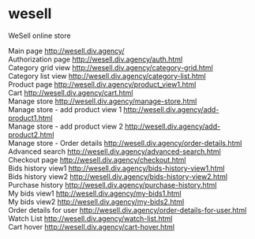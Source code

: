 # wesell
WeSell online store

Main page http://wesell.div.agency/<br>
Authorization page http://wesell.div.agency/auth.html <br>
Category grid view http://wesell.div.agency/category-grid.html <br>
Category list view http://wesell.div.agency/category-list.html <br>
Product page http://wesell.div.agency/product_view1.html <br>
Cart http://wesell.div.agency/cart.html <br>
Manage store http://wesell.div.agency/manage-store.html <br>
Manage store - add product view 1 http://wesell.div.agency/add-product1.html <br>
Manage store - add product view 2 http://wesell.div.agency/add-product2.html <br>
Manage store - Order details http://wesell.div.agency/order-details.html <br>
Advanced search http://wesell.div.agency/advanced-search.html <br>
Checkout page http://wesell.div.agency/checkout.html <br>
Bids history view1 http://wesell.div.agency/bids-history-view1.html <br>
Bids history view2 http://wesell.div.agency/bids-history-view2.html <br>
Purchase history http://wesell.div.agency/purchase-history.html <br>
My bids view1 http://wesell.div.agency/my-bids1.html <br>
My bids view2 http://wesell.div.agency/my-bids2.html <br>
Order details for user http://wesell.div.agency/order-details-for-user.html <br>
Watch List http://wesell.div.agency/watch-list.html <br>
Cart hover http://wesell.div.agency/cart-hover.html <br>
